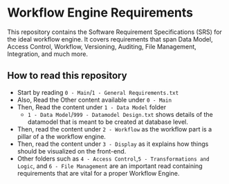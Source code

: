# Workflow Engine Requirements

This repository contains the Software Requirement Specifications (SRS) for the ideal workflow engine. It covers requirements that span Data Model, Access Control, Workflow, Versioning, Auditing, File Management, Integration, and much more.


## How to read this repository
- Start by reading `0 - Main`/`1 - General Requirements.txt`
- Also, Read the Other content available under `0 - Main`
- Then, Read the content under `1 - Data Model` folder
  - `1 - Data Model`/`999 - Datamodel Design.txt` shows details of the datamodel that is meant to be created at database level.
- Then, read the content under `2 - Workflow` as the workflow part is a pillar of a the workflow engine.
- Then, read the content under `3 - Display` as it explains how things should be visualized on the front-end.
- Other folders such as `4 - Access Control`,`5 - Transformations and Logic`, and `6 - File Management` are an important read containing requirements that are vital for a proper Workflow Engine.

